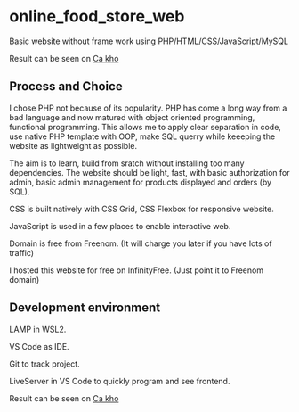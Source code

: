# online_food_store_web
Basic website without frame work using PHP/HTML/CSS/JavaScript/MySQL

Result can be seen on [Ca kho](http://cakho.ml/)

## Process and Choice


I chose PHP not because of its popularity. PHP has come a long way from a bad language and now matured with object oriented programming, functional programming. This allows me to apply clear separation in code, use native PHP template with OOP, make SQL querry while keeeping the website as lightweight as possible. 

The aim is to learn, build from sratch without installing too many dependencies. The website should be light, fast, with basic authorization for admin, basic admin management for products displayed and orders (by SQL).    

CSS is built natively with CSS Grid, CSS Flexbox for responsive website. 

JavaScript is used in a few places to enable interactive web. 

Domain is free from Freenom. (It will charge you later if you have lots of traffic)

I hosted this website for free on InfinityFree. (Just point it to Freenom domain) 

## Development environment

LAMP in WSL2. 

VS Code as IDE. 

Git to track project.

LiveServer in VS Code to quickly program and see frontend.

Result can be seen on [Ca kho](http://cakho.ml/)
